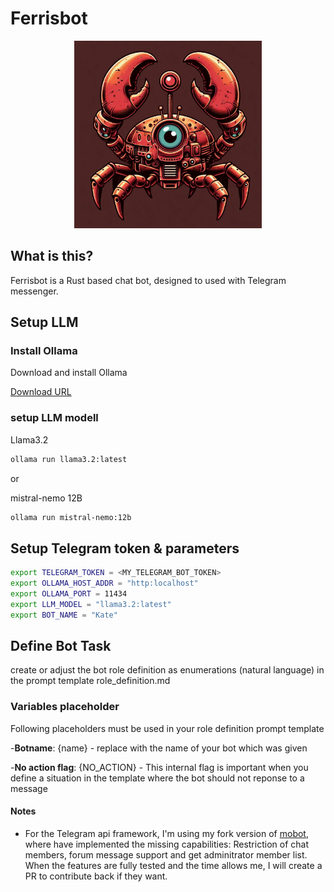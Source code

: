 # Ferrisbot

<p align="center"><img src="ferrisbot_logo.jpg" alt="ferrisbot" height="300px"></p>

## What is this?

Ferrisbot is a Rust based chat bot, designed to used with Telegram messenger.

## Setup LLM

### Install Ollama

Download and install Ollama

[Download URL](https://ollama.com/download)

### setup LLM modell

Llama3.2

```bash
ollama run llama3.2:latest
```

or

mistral-nemo 12B

```bash
ollama run mistral-nemo:12b
```

## Setup Telegram token & parameters

```bash
export TELEGRAM_TOKEN = <MY_TELEGRAM_BOT_TOKEN>
export OLLAMA_HOST_ADDR = "http:localhost"
export OLLAMA_PORT = 11434
export LLM_MODEL = "llama3.2:latest"
export BOT_NAME = "Kate"
```

## Define Bot Task

create or adjust the bot role definition as enumerations (natural language) in the prompt template role_definition.md

### Variables placeholder

Following placeholders must be used in your role definition prompt template

-**Botname**: {name} - replace with the name of your bot which was given

-**No action flag**: {NO_ACTION} - This internal flag is important when you define a situation in the template where the bot should not reponse to a message

#### Notes

- For the Telegram api framework, I'm using my fork version of [mobot](https://github.com/slaytanic87/mobot), where have implemented the missing capabilities: Restriction of chat members, forum message support and get adminitrator member list.
When the features are fully tested and the time allows me, I will create a PR to contribute back if they want.
